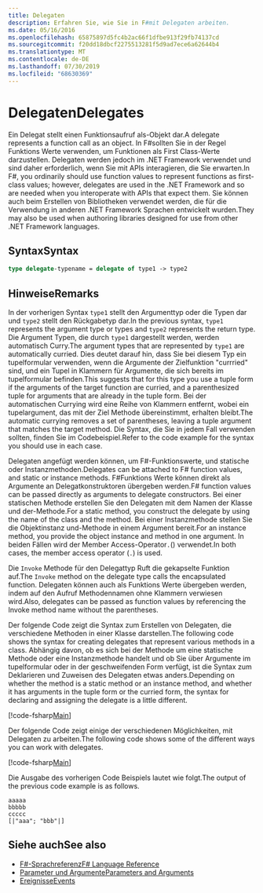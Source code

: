 ```yaml
---
title: Delegaten
description: Erfahren Sie, wie Sie in F#mit Delegaten arbeiten.
ms.date: 05/16/2016
ms.openlocfilehash: 65875897d5fc4b2ac66f1dfbe913f29fb74137cd
ms.sourcegitcommit: f20dd18dbcf2275513281f5d9ad7ece6a62644b4
ms.translationtype: MT
ms.contentlocale: de-DE
ms.lasthandoff: 07/30/2019
ms.locfileid: "68630369"
---
```

# <a name="delegates"></a><span data-ttu-id="4ad72-103">Delegaten</span><span class="sxs-lookup"><span data-stu-id="4ad72-103">Delegates</span></span>

<span data-ttu-id="4ad72-104">Ein Delegat stellt einen Funktionsaufruf als-Objekt dar.</span><span class="sxs-lookup"><span data-stu-id="4ad72-104">A delegate represents a function call as an object.</span></span> <span data-ttu-id="4ad72-105">In F#sollten Sie in der Regel Funktions Werte verwenden, um Funktionen als First Class-Werte darzustellen. Delegaten werden jedoch im .NET Framework verwendet und sind daher erforderlich, wenn Sie mit APIs interagieren, die Sie erwarten.</span><span class="sxs-lookup"><span data-stu-id="4ad72-105">In F#, you ordinarily should use function values to represent functions as first-class values; however, delegates are used in the .NET Framework and so are needed when you interoperate with APIs that expect them.</span></span> <span data-ttu-id="4ad72-106">Sie können auch beim Erstellen von Bibliotheken verwendet werden, die für die Verwendung in anderen .NET Framework Sprachen entwickelt wurden.</span><span class="sxs-lookup"><span data-stu-id="4ad72-106">They may also be used when authoring libraries designed for use from other .NET Framework languages.</span></span>

## <a name="syntax"></a><span data-ttu-id="4ad72-107">Syntax</span><span class="sxs-lookup"><span data-stu-id="4ad72-107">Syntax</span></span>

```fsharp
type delegate-typename = delegate of type1 -> type2
```

## <a name="remarks"></a><span data-ttu-id="4ad72-108">Hinweise</span><span class="sxs-lookup"><span data-stu-id="4ad72-108">Remarks</span></span>

<span data-ttu-id="4ad72-109">In der vorherigen Syntax `type1` stellt den Argumenttyp oder die Typen dar und `type2` stellt den Rückgabetyp dar.</span><span class="sxs-lookup"><span data-stu-id="4ad72-109">In the previous syntax, `type1` represents the argument type or types and `type2` represents the return type.</span></span> <span data-ttu-id="4ad72-110">Die Argument Typen, die durch `type1` dargestellt werden, werden automatisch Curry.</span><span class="sxs-lookup"><span data-stu-id="4ad72-110">The argument types that are represented by `type1` are automatically curried.</span></span> <span data-ttu-id="4ad72-111">Dies deutet darauf hin, dass Sie bei diesem Typ ein tupelformular verwenden, wenn die Argumente der Zielfunktion "currried" sind, und ein Tupel in Klammern für Argumente, die sich bereits im tupelformular befinden.</span><span class="sxs-lookup"><span data-stu-id="4ad72-111">This suggests that for this type you use a tuple form if the arguments of the target function are curried, and a parenthesized tuple for arguments that are already in the tuple form.</span></span> <span data-ttu-id="4ad72-112">Bei der automatischen Currying wird eine Reihe von Klammern entfernt, wobei ein tupelargument, das mit der Ziel Methode übereinstimmt, erhalten bleibt.</span><span class="sxs-lookup"><span data-stu-id="4ad72-112">The automatic currying removes a set of parentheses, leaving a tuple argument that matches the target method.</span></span> <span data-ttu-id="4ad72-113">Die Syntax, die Sie in jedem Fall verwenden sollten, finden Sie im Codebeispiel.</span><span class="sxs-lookup"><span data-stu-id="4ad72-113">Refer to the code example for the syntax you should use in each case.</span></span>

<span data-ttu-id="4ad72-114">Delegaten angefügt werden können, um F#-Funktionswerte, und statische oder Instanzmethoden.</span><span class="sxs-lookup"><span data-stu-id="4ad72-114">Delegates can be attached to F# function values, and static or instance methods.</span></span> <span data-ttu-id="4ad72-115">F#Funktions Werte können direkt als Argumente an Delegatkonstruktoren übergeben werden.</span><span class="sxs-lookup"><span data-stu-id="4ad72-115">F# function values can be passed directly as arguments to delegate constructors.</span></span> <span data-ttu-id="4ad72-116">Bei einer statischen Methode erstellen Sie den Delegaten mit dem Namen der Klasse und der-Methode.</span><span class="sxs-lookup"><span data-stu-id="4ad72-116">For a static method, you construct the delegate by using the name of the class and the method.</span></span> <span data-ttu-id="4ad72-117">Bei einer Instanzmethode stellen Sie die Objektinstanz und-Methode in einem Argument bereit.</span><span class="sxs-lookup"><span data-stu-id="4ad72-117">For an instance method, you provide the object instance and method in one argument.</span></span> <span data-ttu-id="4ad72-118">In beiden Fällen wird der Member Access-Operator`.`() verwendet.</span><span class="sxs-lookup"><span data-stu-id="4ad72-118">In both cases, the member access operator (`.`) is used.</span></span>

<span data-ttu-id="4ad72-119">Die `Invoke` Methode für den Delegattyp Ruft die gekapselte Funktion auf.</span><span class="sxs-lookup"><span data-stu-id="4ad72-119">The `Invoke` method on the delegate type calls the encapsulated function.</span></span> <span data-ttu-id="4ad72-120">Delegaten können auch als Funktions Werte übergeben werden, indem auf den Aufruf Methodennamen ohne Klammern verwiesen wird.</span><span class="sxs-lookup"><span data-stu-id="4ad72-120">Also, delegates can be passed as function values by referencing the Invoke method name without the parentheses.</span></span>

<span data-ttu-id="4ad72-121">Der folgende Code zeigt die Syntax zum Erstellen von Delegaten, die verschiedene Methoden in einer Klasse darstellen.</span><span class="sxs-lookup"><span data-stu-id="4ad72-121">The following code shows the syntax for creating delegates that represent various methods in a class.</span></span> <span data-ttu-id="4ad72-122">Abhängig davon, ob es sich bei der Methode um eine statische Methode oder eine Instanzmethode handelt und ob Sie über Argumente im tupelformular oder in der geschweifenden Form verfügt, ist die Syntax zum Deklarieren und Zuweisen des Delegaten etwas anders.</span><span class="sxs-lookup"><span data-stu-id="4ad72-122">Depending on whether the method is a static method or an instance method, and whether it has arguments in the tuple form or the curried form, the syntax for declaring and assigning the delegate is a little different.</span></span>

[!code-fsharp[Main](~/samples/snippets/fsharp/lang-ref-2/snippet4201.fs)]

<span data-ttu-id="4ad72-123">Der folgende Code zeigt einige der verschiedenen Möglichkeiten, mit Delegaten zu arbeiten.</span><span class="sxs-lookup"><span data-stu-id="4ad72-123">The following code shows some of the different ways you can work with delegates.</span></span>

[!code-fsharp[Main](~/samples/snippets/fsharp/lang-ref-2/snippet4202.fs)]

<span data-ttu-id="4ad72-124">Die Ausgabe des vorherigen Code Beispiels lautet wie folgt.</span><span class="sxs-lookup"><span data-stu-id="4ad72-124">The output of the previous code example is as follows.</span></span>

```console
aaaaa
bbbbb
ccccc
[|"aaa"; "bbb"|]
```

## <a name="see-also"></a><span data-ttu-id="4ad72-125">Siehe auch</span><span class="sxs-lookup"><span data-stu-id="4ad72-125">See also</span></span>

- [<span data-ttu-id="4ad72-126">F#-Sprachreferenz</span><span class="sxs-lookup"><span data-stu-id="4ad72-126">F# Language Reference</span></span>](index.md)
- [<span data-ttu-id="4ad72-127">Parameter und Argumente</span><span class="sxs-lookup"><span data-stu-id="4ad72-127">Parameters and Arguments</span></span>](parameters-and-arguments.md)
- [<span data-ttu-id="4ad72-128">Ereignisse</span><span class="sxs-lookup"><span data-stu-id="4ad72-128">Events</span></span>](./members/events.md)

